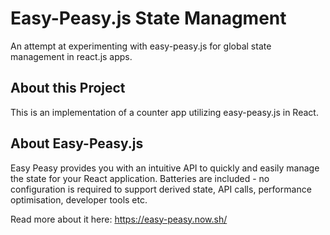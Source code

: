 # Easy-Peasy.js State Managment
An attempt at experimenting with easy-peasy.js for global state management in react.js apps.

## About this Project
This is an implementation of a counter app utilizing easy-peasy.js in React.

## About Easy-Peasy.js
Easy Peasy provides you with an intuitive API to quickly and easily manage the state for your React application. Batteries are included - no configuration is required to support derived state, API calls, performance optimisation, developer tools etc.

Read more about it here: https://easy-peasy.now.sh/

